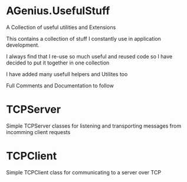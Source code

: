 # AGenius.UsefulStuff
A Collection of useful utilities and Extensions

This contains a collection of stuff I constantly use in application development.  

I always find that I re-use so much useful and reused code so I have decided to put it together in one collection

I have added many usefull helpers and Utilites too

Full Comments and Documentation to follow

# TCPServer
Simple TCPServer classes for listening and transporting messages
from incomming client requests

# TCPClient
Simple TCPClient class for communicating to a server over TCP